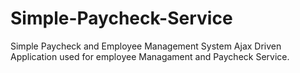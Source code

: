# Simple-Paycheck-Service
Simple Paycheck and Employee Management System
Ajax Driven Application used for employee Managament and Paycheck Service.
